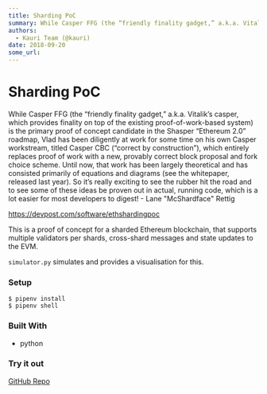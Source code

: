 ```yaml
---
title: Sharding PoC
summary: While Casper FFG (the “friendly finality gadget,” a.k.a. Vitalik’s casper, which provides finality on top of the existing proof-of-work-based system) is the primary proof of concept candidate in the Shasper “Ethereum 2.0” roadmap, Vlad has been diligently at work for some time on his own Casper workstream, titled Casper CBC (“correct by construction”), which entirely replaces proof of work with a new, provably correct block proposal and fork choice scheme. Until now, that work has been largely t
authors:
  - Kauri Team (@kauri)
date: 2018-09-20
some_url: 
---
```


# Sharding PoC

While Casper FFG (the “friendly finality gadget,” a.k.a. Vitalik’s casper, which provides finality on top of the existing proof-of-work-based system) is the primary proof of concept candidate in the Shasper “Ethereum 2.0” roadmap, Vlad has been diligently at work for some time on his own Casper workstream, titled Casper CBC (“correct by construction”), which entirely replaces proof of work with a new, provably correct block proposal and fork choice scheme. Until now, that work has been largely theoretical and has consisted primarily of equations and diagrams (see the whitepaper, released last year). So it’s really exciting to see the rubber hit the road and to see some of these ideas be proven out in actual, running code, which is a lot easier for most developers to digest! - Lane "McShardface" Rettig

https://devpost.com/software/ethshardingpoc

This is a proof of concept for a sharded Ethereum blockchain, that supports multiple validators per shards, cross-shard messages and state updates to the EVM.

`simulator.py` simulates and provides a visualisation for this.

### Setup
```
$ pipenv install
$ pipenv shell
```

### Built With

- python

### Try it out
 [GitHub Repo](https://github.com/smarx/ethshardingpoc)